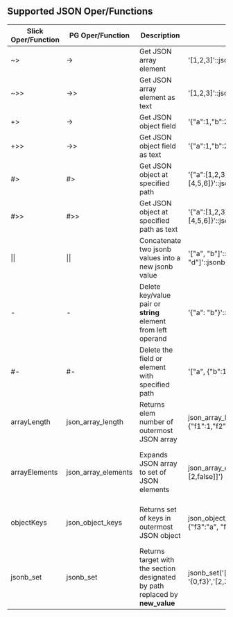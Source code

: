 Supported JSON Oper/Functions
-----------------------------

| Slick Oper/Function | PG Oper/Function |        Description            |            Example              | Result |
| ------------------- | ---------------- | ----------------------------- | ------------------------------- | ------ |
| ~>                  | ->               | Get JSON array element        | '[1,2,3]'::json->2              | 3      |
| ~>>					  | ->>					 | Get JSON array element as text| '[1,2,3]'::json->>2 			   | "3"	|
| +>					  | ->					 | Get JSON object field 		 | '{"a":1,"b":2}'::json->'b'	   | 2 		|
| +>>					  | ->> 				 | Get JSON object field as text | '{"a":1,"b":2}'::json->>'b'	   | "2"	|
| #>					  | #>					 | Get JSON object at specified path | '{"a":[1,2,3],"b":[4,5,6]}'::json#>'{a,2}' | 3 |
| #>>					  | #>>					 | Get JSON object at specified path as text | '{"a":[1,2,3],"b":[4,5,6]}'::json#>>'{a,2}' | "3" |
| &#124;&#124;  | &#124;&#124; | Concatenate two jsonb values into a new jsonb value | '["a", "b"]'::jsonb &#124;&#124; '["c", "d"]'::jsonb | ["a", "b", "c", "d"] |
| -             | -            | Delete key/value pair or **string** element from left operand | '{"a": "b"}'::jsonb - 'a' | {} |
| #-            | #-           | Delete the field or element with specified path | '["a", {"b":1}]'::jsonb #- '{1,b}' | ["a"] |
| arrayLength 		  | json_array_length	 | Returns elem number of outermost JSON array | json_array_length('[1,2,3,{"f1":1,"f2":[5,6]},4]') | 5 |
| arrayElements 	  | json_array_elements| Expands JSON array to set of JSON elements | json_array_elements('[1,true, [2,false]]') | value<br/> -------------<br/> 1<br/> true<br/> [2,false] |
| objectKeys 			  | json_object_keys 	 | Returns set of keys in outermost JSON object | json_object_keys('{"f1":"abc","f2":{"f3":"a", "f4":"b"}}') | json_object_keys<br/> ----------------<br/> f1<br/> f2 |
| jsonb_set     | jsonb_set     | Returns target with the section designated by path replaced by **new_value** | jsonb_set('[{"f1":1,"f2":null},2]', '{0,f3}','[2,3,4]') | [{"f1": 1, "f2": null, "f3": [2, 3, 4]}, 2] |

